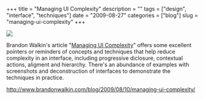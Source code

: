 +++
title = "Managing UI Complexity"
description = ""
tags = ["design", "interface", "techniques"]
date = "2009-08-27"
categories = ["blog"]
slug = "managing-ui-complexity"
+++



  <div class="notebook-screenshot"><a href="http://www.brandonwalkin.com/blog/2009/08/10/managing-ui-complexity/"><img src="/media/bluga/wt4a9685e12fbec_0.jpg"/></a></div>
  
  <p>Brandon Walkin's article "<a href="http://www.brandonwalkin.com/blog/2009/08/10/managing-ui-complexity/">Managing UI Complexity</a>" offers some excellent pointers or reminders of concepts and techniques that help reduce complexity in an interface, including progressive diclosure, contextual actions, aligment and hierarchy. There's an abundance of examples with screenshots and deconstruction of interfaces to demonstrate the techniques in practice.</p>
    
  <a href="http://www.brandonwalkin.com/blog/2009/08/10/managing-ui-complexity/">http://www.brandonwalkin.com/blog/2009/08/10/managing-ui-complexity/</a>
